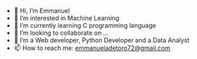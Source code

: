 - 👋 Hi, I’m Emmanuel
- 👀 I’m interested in Machine Learning
- 🌱 I’m currently learning C programming language
- 💞️ I’m looking to collaborate on ...
- 🤔 I’m a Web developer, Python Developer and a Data Analyst
- 📫 How to reach me: emmanueladetoro72@gmail.com

<!---
adegboyega96/adegboyega96 is a ✨ special ✨ repository because its `README.md` (this file) appears on your GitHub profile.
You can click the Preview link to take a look at your changes.
--->
